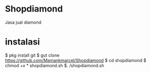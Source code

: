 # Shopdiamond
Jasa jual diamond
# instalasi
$ pkg install git
$ gut clone https://github.com/Mamankmarcel/Shopdiamond
$ cd shopdiamond
$ chmod +x * shopdiamond.sh
$. /shopdiamond.sh
